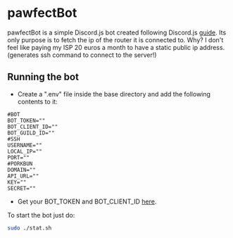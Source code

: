 
# pawfectBot

pawfectBot is a simple Discord.js bot created following Discord.js [guide](https://discordjs.guide). Its only purpose is to fetch the ip of the router it is connected to. Why? I don't feel like paying my ISP 20 euros a month to have a static public ip address. (generates ssh command to connect to the server!)

## Running the bot

- Create a ".env" file inside the base directory and add the following contents to it:
``` env
#BOT
BOT_TOKEN=""
BOT_CLIENT_ID=""
BOT_GUILD_ID=""
#SSH
USERNAME=""
LOCAL_IP=""
PORT=""
#PORKBUN
DOMAIN=""
API_URL=""
KEY=""
SECRET=""
```
- Get your BOT_TOKEN and BOT_CLIENT_ID [here](https://discord.com/developers/applications).

To start the bot just do:

```bash
sudo ./stat.sh
```
